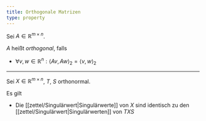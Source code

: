 ```yaml
---
title: Orthogonale Matrizen
type: property
---
```


Sei $A \in \mathbb{R}^{m \times n}$.

$A$ heißt *orthogonal*, falls
- $\forall v, w \in \mathbb{R}^n : \langle Av, Aw \rangle_2 = \langle v, w \rangle_2$

---

Sei $X \in \mathbb{R}^{m \times n}$, $T$, $S$ orthonormal.

Es gilt
- Die [[zettel/Singulärwert|Singulärwerte]] von $X$ sind identisch zu den [[zettel/Singulärwert|Singulärwerten]] von $TXS$